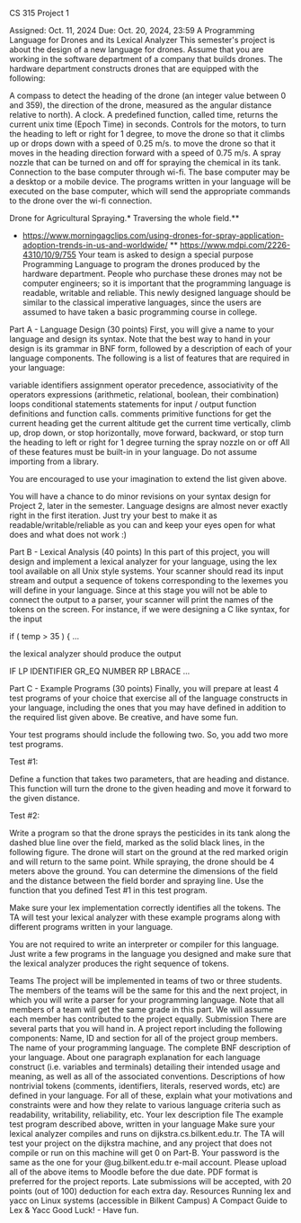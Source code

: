 CS 315
Project 1

Assigned: Oct. 11, 2024
Due: Oct. 20, 2024, 23:59
A Programming Language for Drones and its Lexical Analyzer
This semester's project is about the design of a new language for drones. Assume that you are working in the software department of a company that builds drones. The hardware department constructs drones that are equipped with the following:

A compass to detect the heading of the drone (an integer value between 0 and 359), the direction of the drone, measured as the angular distance relative to north).
A clock. A predefined function, called time, returns the current unix time (Epoch Time) in seconds.
Controls for the motors,
to turn the heading to left or right for 1 degree,
to move the drone so that it climbs up or drops down with a speed of 0.25 m/s.
to move the drone so that it moves in the heading direction forward with a speed of 0.75 m/s.
A spray nozzle that can be turned on and off for spraying the chemical in its tank.
Connection to the base computer through wi-fi. The base computer may be a desktop or a mobile device.
The programs written in your language will be executed on the base computer, which will send the appropriate commands to the drone over the wi-fi connection.
	
Drone for Agricultural Spraying.*	Traversing the whole field.**
* https://www.morningagclips.com/using-drones-for-spray-application-adoption-trends-in-us-and-worldwide/
** https://www.mdpi.com/2226-4310/10/9/755
Your team is asked to design a special purpose Programming Language to program the drones produced by the hardware department. People who purchase these drones may not be computer engineers; so it is important that the programming language is readable, writable and reliable. This newly designed language should be similar to the classical imperative languages, since the users are assumed to have taken a basic programming course in college.

Part A - Language Design (30 points)
First, you will give a name to your language and design its syntax. Note that the best way to hand in your design is its grammar in BNF form, followed by a description of each of your language components. The following is a list of features that are required in your language:

variable identifiers
assignment operator
precedence, associativity of the operators
expressions (arithmetic, relational, boolean, their combination)
loops
conditional statements
statements for input / output
function definitions and function calls.
comments
primitive functions for
get the current heading
get the current altitude
get the current time
vertically, climb up, drop down, or stop
horizontally, move forward, backward, or stop
turn the heading to left or right for 1 degree
turning the spray nozzle on or off
All of these features must be built-in in your language. Do not assume importing from a library.

You are encouraged to use your imagination to extend the list given above.

You will have a chance to do minor revisions on your syntax design for Project 2, later in the semester. Language designs are almost never exactly right in the first iteration. Just try your best to make it as readable/writable/reliable as you can and keep your eyes open for what does and what does not work :)

Part B - Lexical Analysis (40 points)
In this part of this project, you will design and implement a lexical analyzer for your language, using the lex tool available on all Unix style systems. Your scanner should read its input stream and output a sequence of tokens corresponding to the lexemes you will define in your language. Since at this stage you will not be able to connect the output to a parser, your scanner will print the names of the tokens on the screen. For instance, if we were designing a C like syntax, for the input

if ( temp > 35 ) { ...

the lexical analyzer should produce the output

IF LP IDENTIFIER GR_EQ NUMBER RP LBRACE ...

Part C - Example Programs (30 points)
Finally, you will prepare at least 4 test programs of your choice that exercise all of the language constructs in your language, including the ones that you may have defined in addition to the required list given above. Be creative, and have some fun.

Your test programs should include the following two. So, you add two more test programs.

Test #1:

Define a function that takes two parameters, that are heading and distance. This function will turn the drone to the given heading and move it forward to the given distance.

Test #2:

Write a program so that the drone sprays the pesticides in its tank along the dashed blue line over the field, marked as the solid black lines, in the following figure. The drone will start on the ground at the red marked origin and will return to the same point. While spraying, the drone should be 4 meters above the ground. You can determine the dimensions of the field and the distance between the field border and spraying line. Use the function that you defined Test #1 in this test program.



Make sure your lex implementation correctly identifies all the tokens. The TA will test your lexical analyzer with these example programs along with different programs written in your language.

You are not required to write an interpreter or compiler for this language. Just write a few programs in the language you designed and make sure that the lexical analyzer produces the right sequence of tokens.

Teams
The project will be implemented in teams of two or three students. The members of the teams will be the same for this and the next project, in which you will write a parser for your programming language. Note that all members of a team will get the same grade in this part. We will assume each member has contributed to the project equally.
Submission
There are several parts that you will hand in.
A project report including the following components:
Name, ID and section for all of the project group members.
The name of your programming language.
The complete BNF description of your language.
About one paragraph explanation for each language construct (i.e. variables and terminals) detailing their intended usage and meaning, as well as all of the associated conventions.
Descriptions of how nontrivial tokens (comments, identifiers, literals, reserved words, etc) are defined in your language. For all of these, explain what your motivations and constraints were and how they relate to various language criteria such as readability, writability, reliability, etc.
Your lex description file
The example test program described above, written in your language
Make sure your lexical analyzer compiles and runs on dijkstra.cs.bilkent.edu.tr. The TA will test your project on the dijkstra machine, and any project that does not compile or run on this machine will get 0 on Part-B.
Your password is the same as the one for your @ug.bilkent.edu.tr e-mail account.
Please upload all of the above items to Moodle before the due date. PDF format is preferred for the project reports.
Late submissions will be accepted, with 20 points (out of 100) deduction for each extra day.
Resources
Running lex and yacc on Linux systems (accessible in Bilkent Campus)
A Compact Guide to Lex & Yacc
Good Luck! - Have fun.
